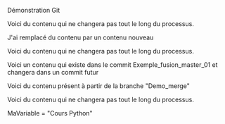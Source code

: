 Démonstration Git

Voici du contenu qui ne changera pas tout le long du processus.

J'ai remplacé du contenu par un contenu nouveau

Voici du contenu qui ne changera pas tout le long du processus.

Voici un contenu qui existe dans le commit Exemple_fusion_master_01 et changera dans un commit futur

Voici du contenu présent à partir de la branche "Demo_merge"

Voici du contenu qui ne changera pas tout le long du processus.

MaVariable = "Cours Python"